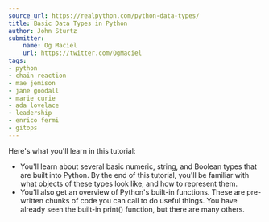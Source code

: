 ```yaml
---
source_url: https://realpython.com/python-data-types/
title: Basic Data Types in Python
author: John Sturtz
submitter:
    name: Og Maciel
    url: https://twitter.com/OgMaciel
tags:
- python
- chain reaction
- mae jemison
- jane goodall
- marie curie
- ada lovelace
- leadership
- enrico fermi
- gitops
---
```


Here's what you'll learn in this tutorial:

-   You'll learn about several basic numeric, string, and Boolean types that are built into Python. By the end of this tutorial, you'll be familiar with what objects of these types look like, and how to represent them.
-   You'll also get an overview of Python's built-in functions. These are pre-written chunks of code you can call to do useful things. You have already seen the built-in print() function, but there are many others.
